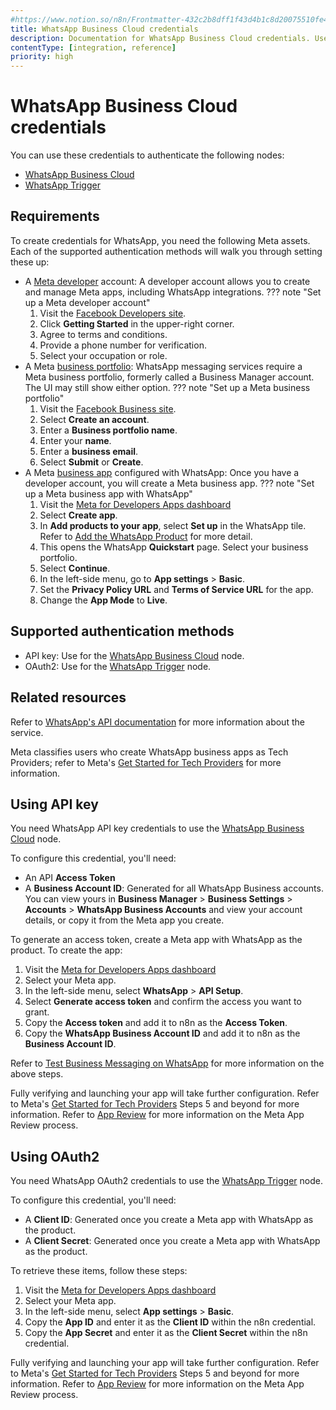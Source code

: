 ```yaml
---
#https://www.notion.so/n8n/Frontmatter-432c2b8dff1f43d4b1c8d20075510fe4
title: WhatsApp Business Cloud credentials
description: Documentation for WhatsApp Business Cloud credentials. Use these credentials to authenticate WhatsApp Business Cloud in n8n, a workflow automation platform.
contentType: [integration, reference]
priority: high
---
```


# WhatsApp Business Cloud credentials

You can use these credentials to authenticate the following nodes:

- [WhatsApp Business Cloud](/integrations/builtin/app-nodes/n8n-nodes-base.whatsapp/index.md)
- [WhatsApp Trigger](/integrations/builtin/trigger-nodes/n8n-nodes-base.whatsapptrigger.md)

## Requirements

To create credentials for WhatsApp, you need the following Meta assets. Each of the supported authentication methods will walk you through setting these up:

- A [Meta developer](https://developers.facebook.com/docs/development/register) account: A developer account allows you to create and manage Meta apps, including WhatsApp integrations.
??? note "Set up a Meta developer account"
	1. Visit the [Facebook Developers site](https://developers.facebook.com).
	2. Click **Getting Started** in the upper-right corner.
	3. Agree to terms and conditions.
	4. Provide a phone number for verification.
	5. Select your occupation or role.
- A Meta [business portfolio](https://www.facebook.com/business/help/1710077379203657?id=180505742745347): WhatsApp messaging services require a Meta business portfolio, formerly called a Business Manager account. The UI may still show either option.
??? note "Set up a Meta business portfolio"
	1. Visit the [Facebook Business site](https://business.facebook.com).
	2. Select **Create an account**.
	3. Enter a **Business portfolio name**.
	4. Enter your **name**.
	5. Enter a **business email**.
	6. Select **Submit** or **Create**.
- A Meta [business app](https://developers.facebook.com/docs/development/create-an-app/) configured with WhatsApp: Once you have a developer account, you will create a Meta business app.
??? note "Set up a Meta business app with WhatsApp"
	1. Visit the [Meta for Developers Apps dashboard](https://developers.facebook.com/apps/)
	2. Select **Create app**.
	3. In **Add products to your app**, select **Set up** in the WhatsApp tile. Refer to [Add the WhatsApp Product](https://developers.facebook.com/docs/whatsapp/solution-providers/get-started-for-tech-providers#step-3--add-the-whatsapp-product) for more detail.
	4. This opens the WhatsApp **Quickstart** page. Select your business portfolio.
	5. Select **Continue**.
	6. In the left-side menu, go to **App settings** > **Basic**.
	7. Set the **Privacy Policy URL** and **Terms of Service URL** for the app.
	8. Change the **App Mode** to **Live**.


## Supported authentication methods

- API key: Use for the [WhatsApp Business Cloud](/integrations/builtin/app-nodes/n8n-nodes-base.whatsapp/index.md) node.
- OAuth2: Use for the [WhatsApp Trigger](/integrations/builtin/trigger-nodes/n8n-nodes-base.whatsapptrigger.md) node.

## Related resources

Refer to [WhatsApp's API documentation](https://developers.facebook.com/docs/whatsapp/#platform-apis) for more information about the service.

Meta classifies users who create WhatsApp business apps as Tech Providers; refer to Meta's [Get Started for Tech Providers](https://developers.facebook.com/docs/whatsapp/solution-providers/get-started-for-tech-providers) for more information.

## Using API key

You need WhatsApp API key credentials to use the [WhatsApp Business Cloud](/integrations/builtin/app-nodes/n8n-nodes-base.whatsapp/index.md) node.

To configure this credential, you'll need:

- An API **Access Token**
- A **Business Account ID**: Generated for all WhatsApp Business accounts. You can view yours in **Business Manager** > **Business Settings** > **Accounts** > **WhatsApp Business Accounts** and view your account details, or copy it from the Meta app you create.

To generate an access token, create a Meta app with WhatsApp as the product. To create the app:

1. Visit the [Meta for Developers Apps dashboard](https://developers.facebook.com/apps/)
2. Select your Meta app.
3. In the left-side menu, select **WhatsApp** > **API Setup**.
4. Select **Generate access token** and confirm the access you want to grant.
5. Copy the **Access token** and add it to n8n as the **Access Token**.
6. Copy the **WhatsApp Business Account ID** and add it to n8n as the **Business Account ID**.

Refer to [Test Business Messaging on WhatsApp](https://developers.facebook.com/docs/whatsapp/solution-providers/become-a-tech-provider-legacy-flow#step-4--test-business-messaging-on-whatsapp) for more information on the above steps.

Fully verifying and launching your app will take further configuration. Refer to Meta's [Get Started for Tech Providers](https://developers.facebook.com/docs/whatsapp/solution-providers/become-a-tech-provider-legacy-flow#step-5--scale-your-solution) Steps 5 and beyond for more information. Refer to [App Review](https://developers.facebook.com/docs/resp-plat-initiatives/app-review) for more information on the Meta App Review process.

## Using OAuth2

You need WhatsApp OAuth2 credentials to use the [WhatsApp Trigger](/integrations/builtin/trigger-nodes/n8n-nodes-base.whatsapptrigger.md) node.

To configure this credential, you'll need:

- A **Client ID**: Generated once you create a Meta app with WhatsApp as the product.
- A **Client Secret**: Generated once you create a Meta app with WhatsApp as the product.

To retrieve these items, follow these steps:

1. Visit the [Meta for Developers Apps dashboard](https://developers.facebook.com/apps/)
2. Select your Meta app.
3. In the left-side menu, select **App settings** > **Basic**.
4. Copy the **App ID** and enter it as the **Client ID** within the n8n credential.
5. Copy the **App Secret** and enter it as the **Client Secret** within the n8n credential.

Fully verifying and launching your app will take further configuration. Refer to Meta's [Get Started for Tech Providers](https://developers.facebook.com/docs/whatsapp/solution-providers/become-a-tech-provider-legacy-flow#step-5--scale-your-solution) Steps 5 and beyond for more information. Refer to [App Review](https://developers.facebook.com/docs/resp-plat-initiatives/app-review) for more information on the Meta App Review process.
